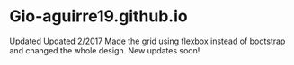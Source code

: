 # Gio-aguirre19.github.io
Updated Updated 2/2017
Made the grid using flexbox instead of bootstrap and changed the whole design. New updates soon!
